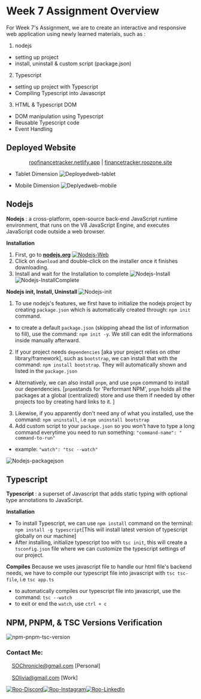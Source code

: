 # Week 7 Assignment Overview

For Week 7's Assignment, we are to create an interactive and responsive web application using newly learned materials, such as :
1. nodejs
- setting up project
- install, uninstall & custom script (package.json)
2. Typescript 
- setting up project with Typescript
- Compiling Typescript into Javascript
3. HTML & Typescript DOM
- DOM manipulation using Typescript
- Reusable Typescript code
- Event Handling

## Deployed Website
<p align="center">
<a href="https://roofinancetracker.netlify.app/">roofinancetracker.netlify.app</a>
|
<a href="http://financetracker.roozone.site/">financetracker.roozone.site</a>
</p>

- Tablet Dimension
![Deployedweb-tablet](https://raw.githubusercontent.com/RevoU-FSSE-2/week-7-SherinOlivia/main/assets/documentations/deployedweb-tablet.webp?token=GHSAT0AAAAAACCWZZISMHS34KW2T5E3WO5YZGNJ37A)

- Mobile Dimension
![Deplyedweb-mobile](https://raw.githubusercontent.com/RevoU-FSSE-2/week-7-SherinOlivia/main/assets/documentations/deployedweb-mobile.webp?token=GHSAT0AAAAAACCWZZITIBWSND5UPTLLWBFMZGNJ3UQ)

## Nodejs

**Nodejs**
: a cross-platform, open-source back-end JavaScript runtime environment, that runs on the V8 JavaScript Engine, and executes JavaScript code outside a web browser.

**Installation**
1. First, go to [**nodejs.org**](https://nodejs.org/)
[![Nodejs-Web](https://raw.githubusercontent.com/RevoU-FSSE-2/week-7-SherinOlivia/main/assets/documentations/nodejs-web-download.webp?token=GHSAT0AAAAAACCWZZISFC7TAFEJHX57U42UZGNKFDA)](https://nodejs.org/en)
2. Click on `download` and double-click on the installer once it finishes downloading.
3. Install and wait for the Installation to complete
![Nodejs-Install](https://raw.githubusercontent.com/RevoU-FSSE-2/week-7-SherinOlivia/main/assets/documentations/nodejsInstall.webp?token=GHSAT0AAAAAACCWZZITPUUYC3T7VNZB5M2QZGNKFNQ)
![Nodejs-InstallComplete](https://raw.githubusercontent.com/RevoU-FSSE-2/week-7-SherinOlivia/main/assets/documentations/nodejs-InstallDone.webp?token=GHSAT0AAAAAACCWZZITL3QDTCF2UTI3266CZGNKFVA)

**Nodejs init, Install, Uninstall**
![Nodejs-init](https://raw.githubusercontent.com/RevoU-FSSE-2/week-7-SherinOlivia/main/assets/documentations/npm-init.webp?token=GHSAT0AAAAAACCWZZITUGNUCLHIQ5B7AP5YZGNKF6Q)
1. To use nodejs's features, we first have to initialize the nodejs project by creating `package.json` which is automatically created through: `npm init` command.
- to create a default `package.json` (skipping ahead the list of information to fill), use the command: `npm init -y`. We still can edit the informations inside manually afterward.
2. If your project needs `dependencies` [aka your project relies on other library/framework], such as `bootstrap`, we can install that with the command: `npm install bootstrap`. They will automatically shown and listed in the `package.json`
- Alternatively, we can also install `pnpm`, and use `pnpm` command to install our dependencies. [`pnpm`stands for 'Performant NPM', `pnpm` holds all the packages at a global (centralized) store and use them if needed by other projects too by creating hard links to it. ]
3. Likewise, if you apparently don't need any of what you installed, use the command: `npm uninstall`, i.e `npm uninstall bootstrap`
4. Add custom script to your `package.json` so you won't have to type a long command everytime you need to run something: `"command-name": " command-to-run"`
- example: `"watch": "tsc --watch"`


![Nodejs-packagejson](https://raw.githubusercontent.com/RevoU-FSSE-2/week-7-SherinOlivia/main/assets/documentations/npminit-packagejson.webp?token=GHSAT0AAAAAACCWZZISZED5GB2TIU53HWP2ZGNKGHA)


## Typescript

**Typescript**
: a superset of Javascript that adds static typing with optional type annotations to JavaScript.

**Installation**
- To install Typescript, we can use `npm install` command on the terminal: `npm install -g typescript`[This will install latest version of typescript globally on our machine]
- After installing, initialize typescript too with `tsc init`, this will create a `tsconfig.json` file where we can customize the typescript settings of our project.

**Compiles**
Because we uses javascript file to handle our html file's backend needs, we have to compile our typescript file into javascript with `tsc tsc-file`, i.e `tsc app.ts`
- to automatically compiles our typescript file into javascript, use the command: `tsc --watch`
- to exit or end the `watch`, use `ctrl + c`
## NPM, PNPM, & TSC Versions Verification 
![npm-pnpm-tsc-version](https://raw.githubusercontent.com/RevoU-FSSE-2/week-7-SherinOlivia/main/assets/documentations/npm-tsc-pnpm-ver.webp?token=GHSAT0AAAAAACCWZZISY5IHCL5NNZWRKL3QZGNKLRA)
### Contact Me:

<img src="https://raw.githubusercontent.com/RevoU-FSSE-2/week-7-SherinOlivia/1c5fe23ec11e53d6016917a61761b60e66e84c98/assets/gmail-icon.svg?token=A74SPLFVGVTP7CPSDHK2R63EZVHG2" width="15px" background-color="none">[SOChronicle@gmail.com](mailto:SOChronicle@gmail.com) [Personal]

<img src="https://raw.githubusercontent.com/RevoU-FSSE-2/week-7-SherinOlivia/1c5fe23ec11e53d6016917a61761b60e66e84c98/assets/gmail-icon.svg?token=A74SPLFVGVTP7CPSDHK2R63EZVHG2" width="15px" background-color="none">[SOlivia@gmail.com](mailto:SOlivia198@gmail.com) [Work]

[![Roo-Discord](https://raw.githubusercontent.com/RevoU-FSSE-2/week-5-SherinOlivia/bddf1eca3ee3ad82db2f228095d01912bf9c3de6/assets/MDimgs/icons8-discord.svg)](https://discord.com/users/shxdxr#7539)[![Roo-Instagram](https://raw.githubusercontent.com/RevoU-FSSE-2/week-5-SherinOlivia/bddf1eca3ee3ad82db2f228095d01912bf9c3de6/assets/MDimgs/icons8-instagram.svg)](https://instagram.com/shxdxr?igshid=MzRlODBiNWFlZA==)[![Roo-LinkedIn](https://raw.githubusercontent.com/RevoU-FSSE-2/week-5-SherinOlivia/bddf1eca3ee3ad82db2f228095d01912bf9c3de6/assets/MDimgs/icons8-linkedin-circled.svg)](https://www.linkedin.com/in/sherin-olivia-07311127a/)